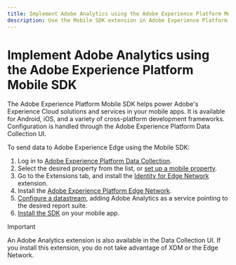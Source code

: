 ```yaml
---
title: Implement Adobe Analytics using the Adobe Experience Platform Mobile SDK
description: Use the Mobile SDK extension in Adobe Experience Platform Data Collection to send data to Adobe Analytics.
---
```


# Implement Adobe Analytics using the Adobe Experience Platform Mobile SDK

The Adobe Experience Platform Mobile SDK helps power Adobe's Experience Cloud solutions and services in your mobile apps. It is available for Android, iOS, and a variety of cross-platform development frameworks. Configuration is handled through the Adobe Experience Platform Data Collection UI.

To send data to Adobe Experience Edge using the Mobile SDK:

1. Log in to [Adobe Experience Platform Data Collection](https://experience.adobe.com/data-collection).
2. Select the desired property from the list, or [set up a mobile property](https://aep-sdks.gitbook.io/docs/getting-started/create-a-mobile-property).
3. Go to the Extensions tab, and install the [Identity for Edge Network](https://aep-sdks.gitbook.io/docs/foundation-extensions/identity-for-edge-network) extension.
4. Install the [Adobe Experience Platform Edge Network](https://aep-sdks.gitbook.io/docs/foundation-extensions/experience-platform-extension).
5. [Configure a datastream](https://aep-sdks.gitbook.io/docs/getting-started/configure-datastreams), adding Adobe Analytics as a service pointing to the desired report suite.
6. [Install the SDK](https://aep-sdks.gitbook.io/docs/getting-started/get-the-sdk) on your mobile app.

>[!IMPORTANT]
>
>An Adobe Analytics extension is also available in the Data Collection UI. If you install this extension, you do not take advantage of XDM or the Edge Network.
